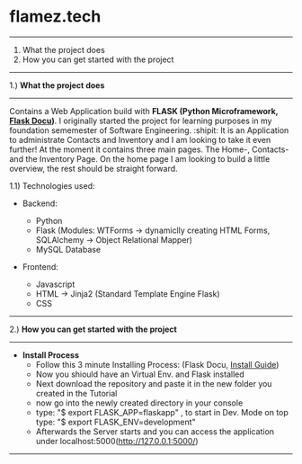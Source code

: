 # flamez.tech

--------------------------------------------------

1. What the project does
2. How you can get started with the project

--------------------------------------------------


1.) **What the project does**

--------------------------------------------------

Contains a Web Application build with **FLASK (Python Microframework, [Flask Docu](http://flask.pocoo.org/docs/1.0/))**.
I originally started the project for learning purposes in my foundation sememester of Software Engineering. :shipit:
It is an Application to administrate Contacts and Inventory and I am looking to take it even further! At the moment it contains three     main pages. The Home-, Contacts- and the Inventory Page. On the home page I am looking to build a little overview, the rest should be     straight forward. 


1.1) Technologies used:

- Backend:
  - Python
  - Flask (Modules: WTForms -> dynamiclly creating HTML Forms, SQLAlchemy -> Object Relational Mapper) 
  - MySQL Database 

- Frontend:
  - Javascript
  - HTML -> Jinja2 (Standard Template Engine Flask)
  - CSS 
 --------------------------------------------------
 
 
 
 2.) **How you can get started with the project**
 
 --------------------------------------------------

- **Install Process**
  - Follow this 3 minute Installing Process: (Flask Docu, [Install Guide](http://flask.pocoo.org/docs/1.0/installation/))
  - Now you shiould have an Virtual Env. and Flask installed
  - Next download the repository and paste it in the new folder you created in the Tutorial
  - now go into the newly created directory in your console 
  - type: "$ export FLASK_APP=flaskapp" , to start in Dev. Mode on top type: "$ export FLASK_ENV=development"
  - Afterwards the Server starts and you can access the application under localhost:5000(http://127.0.0.1:5000/)
 --------------------------------------------------
